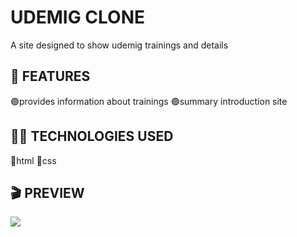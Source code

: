 <h1> UDEMIG CLONE </h1>

A site designed to show udemig trainings and details

<h2> 🎲 FEATURES </h2>

🟣provides information about trainings
🟣summary introduction site

<h2> ⛓️‍💥 TECHNOLOGIES USED </h2>

🔹html
🔹css

<h2> 🎬 PREVIEW </h2>

![](udemig-gif-için.gif)
